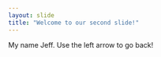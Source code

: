 ```yaml
---
layout: slide
title: "Welcome to our second slide!"
---
```

My name Jeff.
Use the left arrow to go back!
